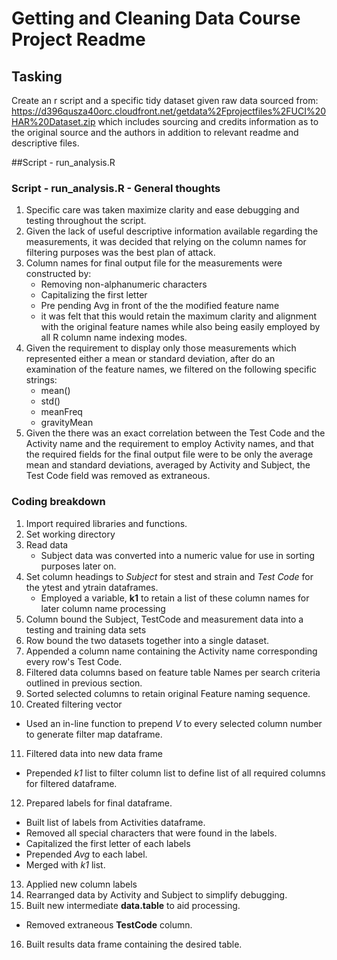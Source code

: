 # Getting and Cleaning Data Course Project Readme

## Tasking
Create an r script and a specific tidy dataset given raw data sourced from:
https://d396qusza40orc.cloudfront.net/getdata%2Fprojectfiles%2FUCI%20HAR%20Dataset.zip 
which includes sourcing and credits information as to the original source and the authors in addition to relevant readme and descriptive files.

##Script - run_analysis.R

### Script - run_analysis.R - General thoughts
1. Specific care was taken maximize clarity and ease debugging and testing throughout the script.
2. Given the lack of useful descriptive information available regarding the measurements, it was decided that relying on the column names for filtering purposes was the best plan of attack.
3. Column names for final output file for the measurements were constructed by:
	* Removing non-alphanumeric characters
	* Capitalizing the first letter
	* Pre pending Avg in front of the the modified feature name
	* it was felt that this would retain the maximum clarity and alignment with the original feature names while also being easily employed by all R column name indexing modes.
4. Given the requirement to display only those measurements which represented either a mean or standard deviation, after do an examination of the feature names, we filtered on the following specific strings:
	*  mean()
	*  std()
	*  meanFreq
	*  gravityMean
5.  Given the there was an exact correlation between the Test Code and the Activity name and the requirement to employ Activity names, and that the required fields for the final output file were to be only the average mean and standard deviations, averaged by Activity and Subject, the Test Code field was removed as extraneous.

### Coding breakdown
1. Import required libraries and functions.
2. Set working directory
3. Read data
   * Subject data was converted into a numeric value for use in sorting purposes later on.
4. Set column headings to _Subject_ for stest and strain and _Test  Code_ for the ytest and ytrain dataframes. 
   * Employed a variable, __k1__ to retain a list of these column names for later column name processing
5. Column bound the Subject, TestCode and measurement data into a testing and training data sets
6. Row bound the two datasets together into a single dataset.
7. Appended a column name containing the Activity name corresponding every row's Test Code.
8. Filtered data columns based on feature table Names per search criteria outlined in previous section.
9. Sorted selected columns to retain original Feature naming sequence.
10. Created filtering vector
  * Used an in-line function to prepend _V_ to every selected column number to generate filter map dataframe.
11. Filtered data into new data frame
  * Prepended _k1_ list to filter column list to define list of all required columns for filtered dataframe.
12. Prepared labels for final dataframe.
  * Built list of labels from Activities dataframe.
  * Removed all special characters that were found in the labels.
  * Capitalized the first letter of each labels
  * Prepended _Avg_ to each label.
  * Merged with _k1_ list.
13. Applied new column labels
14. Rearranged data by Activity and Subject to simplify debugging.
15. Built new intermediate __data.table__ to aid processing.
  * Removed extraneous __TestCode__ column.
16. Built results data frame containing the desired table.


	
